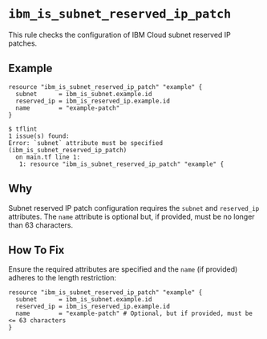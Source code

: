 # `ibm_is_subnet_reserved_ip_patch`

This rule checks the configuration of IBM Cloud subnet reserved IP patches.

## Example

```hcl
resource "ibm_is_subnet_reserved_ip_patch" "example" {
  subnet      = ibm_is_subnet.example.id
  reserved_ip = ibm_is_reserved_ip.example.id
  name        = "example-patch"
}
```

```console
$ tflint
1 issue(s) found:
Error: `subnet` attribute must be specified (ibm_is_subnet_reserved_ip_patch)
  on main.tf line 1:
   1: resource "ibm_is_subnet_reserved_ip_patch" "example" {
```

## Why

Subnet reserved IP patch configuration requires the `subnet` and `reserved_ip` attributes. The `name` attribute is optional but, if provided, must be no longer than 63 characters.

## How To Fix

Ensure the required attributes are specified and the `name` (if provided) adheres to the length restriction:

```hcl
resource "ibm_is_subnet_reserved_ip_patch" "example" {
  subnet      = ibm_is_subnet.example.id
  reserved_ip = ibm_is_reserved_ip.example.id
  name        = "example-patch" # Optional, but if provided, must be <= 63 characters
}
```
